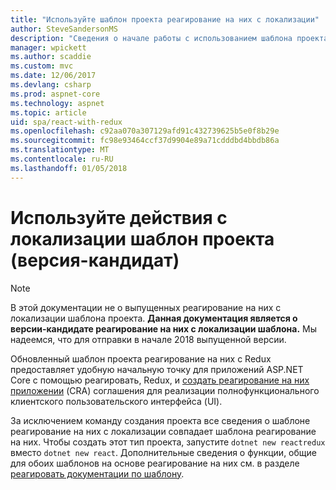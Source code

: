 ```yaml
---
title: "Используйте шаблон проекта реагирование на них с локализации"
author: SteveSandersonMS
description: "Сведения о начале работы с использованием шаблона проекта ASP.NET Core одностраничного приложения (SPA) версии кандидата для действия с Redux и создание-реагирование на них приложения."
manager: wpickett
ms.author: scaddie
ms.custom: mvc
ms.date: 12/06/2017
ms.devlang: csharp
ms.prod: aspnet-core
ms.technology: aspnet
ms.topic: article
uid: spa/react-with-redux
ms.openlocfilehash: c92aa070a307129afd91c432739625b5e0f8b29e
ms.sourcegitcommit: fc98e93464ccf37d9904e89a71cdddbd4bbdb86a
ms.translationtype: MT
ms.contentlocale: ru-RU
ms.lasthandoff: 01/05/2018
---
```

# <a name="use-the-react-with-redux-project-template-release-candidate"></a>Используйте действия с локализации шаблон проекта (версия-кандидат)

> [!NOTE]
> В этой документации не о выпущенных реагирование на них с локализации шаблона проекта. **Данная документация является о версии-кандидате реагирование на них с локализации шаблона.** Мы надеемся, что для отправки в начале 2018 выпущенной версии.

Обновленный шаблон проекта реагирование на них с Redux предоставляет удобную начальную точку для приложений ASP.NET Core с помощью реагировать, Redux, и [создать реагирование на них приложении](https://github.com/facebookincubator/create-react-app) (CRA) соглашения для реализации полнофункционального клиентского пользовательского интерфейса (UI).

За исключением команду создания проекта все сведения о шаблоне реагирование на них с локализации совпадает шаблона реагирование на них. Чтобы создать этот тип проекта, запустите `dotnet new reactredux` вместо `dotnet new react`. Дополнительные сведения о функции, общие для обоих шаблонов на основе реагирование на них см. в разделе [реагировать документации по шаблону](xref:spa/react).

